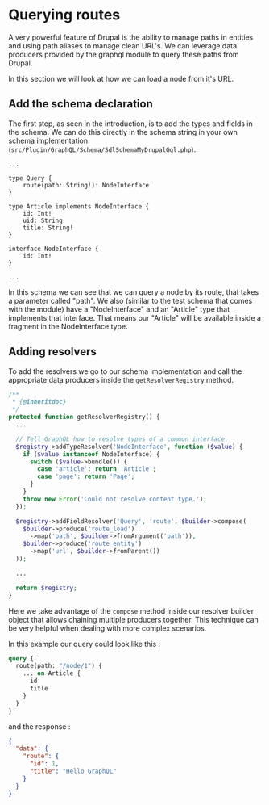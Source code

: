 # Querying routes

A very powerful feature of Drupal is the ability to manage paths in entities and using path aliases to manage clean URL's. We can leverage data producers provided by the graphql module to query these paths from Drupal.

In this section we will look at how we can load a node from it's URL.

## Add the schema declaration

The first step, as seen in the introduction, is to add the types and fields in the schema. We can do this directly in the schema string in your own schema implementation (`src/Plugin/GraphQL/Schema/SdlSchemaMyDrupalGql.php`).

```
...

type Query {
    route(path: String!): NodeInterface
}

type Article implements NodeInterface {
    id: Int!
    uid: String
    title: String!
}

interface NodeInterface {
    id: Int!
}

...

```

In this schema we can see that we can query a node by its route, that takes a parameter called "path". We also (similar to the test schema that comes with the module) have a "NodeInterface" and an "Article" type that implements that interface. That means our "Article" will be available inside a fragment in the NodeInterface type.

## Adding resolvers

To add the resolvers we go to our schema implementation and call the appropriate data producers inside the `getResolverRegistry` method.

```php
/**
 * {@inheritdoc}
 */
protected function getResolverRegistry() {
  ...

  // Tell GraphQL how to resolve types of a common interface.
  $registry->addTypeResolver('NodeInterface', function ($value) {
    if ($value instanceof NodeInterface) {
      switch ($value->bundle()) {
        case 'article': return 'Article';
        case 'page': return 'Page';
      }
    }
    throw new Error('Could not resolve content type.');
  });

  $registry->addFieldResolver('Query', 'route', $builder->compose(
    $builder->produce('route_load')
      ->map('path', $builder->fromArgument('path')),
    $builder->produce('route_entity')
      ->map('url', $builder->fromParent())
  ));

  ...

  return $registry;
}
```

Here we take advantage of the `compose` method inside our resolver builder object that allows chaining multiple producers together. This technique can be very helpful when dealing with more complex scenarios.

In this example our query could look like this :

```graphql
query {
  route(path: "/node/1") {
    ... on Article {
      id
      title
    }
  }
}
```

and the response :

```json
{
  "data": {
    "route": {
      "id": 1,
      "title": "Hello GraphQL"
    }
  }
}
```
